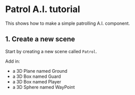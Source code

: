 # Patrol A.I. tutorial

This shows how to make a simple patrolling A.I. component.

## 1. Create a new scene

Start by creating a new scene called `Patrol`.

Add in:
* a 3D Plane named Ground
* a 3D Box named Guard
* a 3D Box named Player
* a 3D Sphere named WayPoint
